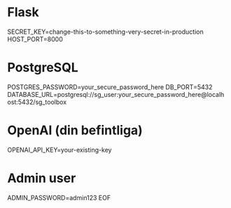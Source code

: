 


# Flask
SECRET_KEY=change-this-to-something-very-secret-in-production
HOST_PORT=8000

# PostgreSQL
POSTGRES_PASSWORD=your_secure_password_here
DB_PORT=5432
DATABASE_URL=postgresql://sg_user:your_secure_password_here@localhost:5432/sg_toolbox

# OpenAI (din befintliga)
OPENAI_API_KEY=your-existing-key

# Admin user
ADMIN_PASSWORD=admin123
EOF